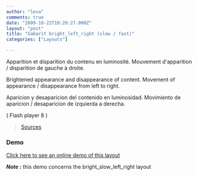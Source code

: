 ```yaml
---
author: "lexa"
comments: true
date: "2009-10-22T10:20:27.000Z"
layout: "post"
title: "Gabarit bright_left_right (slow / fast)"
categories: ["Layouts"]

---
```

Apparition et disparition du contenu en luminosité.
Mouvement d'apparition / disparition de gauche à droite.

Brightened appearance and disappearance of content.
Movement of appearance / disappearance from left to right.

Aparicion y desaparicion del contenido en luminosidad.
Movimiento de aparicion / desaparicion de izquierda a derecha.

( Flash player 8 )

> [Sources](http://www.pascaldesign.fr/down/layouts/bright_left_right.zip)


### Demo


[Click here to see an online demo of this layout](https://www.silexlabs.org/silex_server/?/layout.demo3#/start/page.2)

_**Note :**_ this demo concerns the bright_slow_left_right layout


